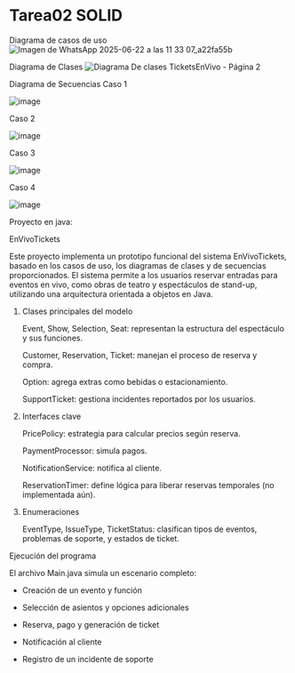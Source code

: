 # Tarea02 SOLID


Diagrama de casos de uso
![Imagen de WhatsApp 2025-06-22 a las 11 33 07_a22fa55b](https://github.com/user-attachments/assets/0df8a757-505b-4cd5-a8a8-0ab3fb50f1c3)

Diagrama de Clases
![Diagrama De clases TicketsEnVivo - Página 2](https://github.com/user-attachments/assets/83f26426-c0d4-4114-b595-639b2d972e06)

Diagrama de Secuencias
Caso 1

![image](https://github.com/user-attachments/assets/8fc1935f-5c65-4b97-96b6-0ac348910148)

Caso 2

![image](https://github.com/user-attachments/assets/f5182213-73db-4e02-91d2-1ce84041fee2)

Caso 3

![image](https://github.com/user-attachments/assets/fef060c1-c685-4fd6-ae38-a9d0ef99e70f)

Caso 4

![image](https://github.com/user-attachments/assets/6170cfde-149d-4858-b92b-92f5660a8a1c)




Proyecto en java:

EnVivoTickets

Este proyecto implementa un prototipo funcional del sistema EnVivoTickets, basado en los casos de uso, los diagramas de clases y de secuencias proporcionados. El sistema permite a los usuarios reservar entradas para eventos en vivo, como obras de teatro y espectáculos de stand-up, utilizando una arquitectura orientada a objetos en Java.

1. Clases principales del modelo

   Event, Show, Selection, Seat: representan la estructura del espectáculo y sus funciones.

   Customer, Reservation, Ticket: manejan el proceso de reserva y compra.

   Option: agrega extras como bebidas o estacionamiento.

   SupportTicket: gestiona incidentes reportados por los usuarios.

2. Interfaces clave

   PricePolicy: estrategia para calcular precios según reserva.

   PaymentProcessor: simula pagos.

   NotificationService: notifica al cliente.

   ReservationTimer: define lógica para liberar reservas temporales (no implementada aún).

3. Enumeraciones
   
   EventType, IssueType, TicketStatus: clasifican tipos de eventos, problemas de soporte, y  estados de ticket.


Ejecución del programa

El archivo Main.java simula un escenario completo:

   * Creación de un evento y función

   * Selección de asientos y opciones adicionales

   * Reserva, pago y generación de ticket

   * Notificación al cliente

   * Registro de un incidente de soporte

